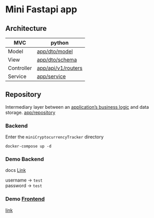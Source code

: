 # Mini Fastapi app
## Architecture

| MVC     | python                                                                                                      |
|---------|-------------------------------------------------------------------------------------------------------------|
| Model   | [app/dto/model](https://github.com/TheBaldFrog/miniCryptocurrencyTracker/tree/main/app/dto/model)           |
| View    | [app/dto/schema](https://github.com/TheBaldFrog/miniCryptocurrencyTracker/tree/main/app/dto/schema)         |
| Controller | [app/api/v1/routers](https://github.com/TheBaldFrog/miniCryptocurrencyTracker/tree/main/app/api/v1/routers) |
| Service | [app/service](https://github.com/TheBaldFrog/miniCryptocurrencyTracker/tree/main/app/service)               |

## Repository
Intermediary layer between an [application’s business logic](https://github.com/TheBaldFrog/miniCryptocurrencyTracker/tree/main/app/service) and data storage.
[app/repository](https://github.com/TheBaldFrog/miniCryptocurrencyTracker/tree/main/app/repository)

### Backend
Enter the `miniCryptocurrencyTracker` directory

   ```shell
   docker-compose up -d
   ```
### Demo Backend
docs [Link](http://52.91.140.87/docs)

username -> `test` <br/>
password -> `test`

### Demo [Frontend](https://github.com/TheBaldFrog/miniCryptocurrencyTrackerFrontend)
[link](http://3.95.246.13/)
